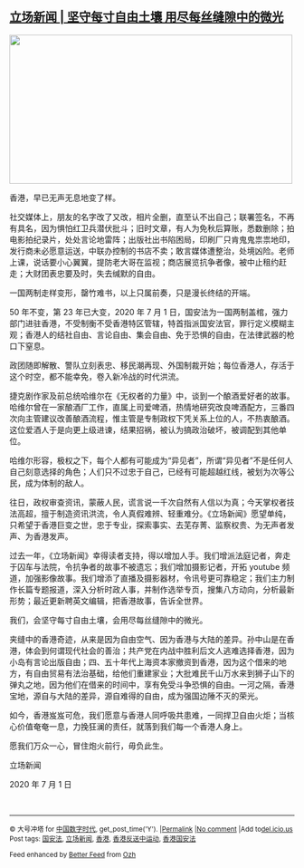 <!--1593657976000-->
[立场新闻 | 坚守每寸自由土壤  用尽每丝缝隙中的微光](https://chinadigitaltimes.net/chinese/2020/07/%e7%ab%8b%e5%9c%ba%e6%96%b0%e9%97%bb-%e5%9d%9a%e5%ae%88%e6%af%8f%e5%af%b8%e8%87%aa%e7%94%b1%e5%9c%9f%e5%a3%a4-%e7%94%a8%e5%b0%bd%e6%af%8f%e4%b8%9d%e7%bc%9d%e9%9a%99%e4%b8%ad%e7%9a%84%e5%be%ae/)
------

<p><img class="aligncenter wp-image-648898" src="https://chinadigitaltimes.net/chinese/files/2020/07/立场新闻-300x158.png" alt="" width="500" height="263" srcset="https://chinadigitaltimes.net/chinese/files/2020/07/立场新闻-300x158.png 300w, https://chinadigitaltimes.net/chinese/files/2020/07/立场新闻-1024x538.png 1024w, https://chinadigitaltimes.net/chinese/files/2020/07/立场新闻-768x403.png 768w, https://chinadigitaltimes.net/chinese/files/2020/07/立场新闻-1080x567.png 1080w, https://chinadigitaltimes.net/chinese/files/2020/07/立场新闻.png 1200w" sizes="(max-width: 500px) 100vw, 500px" /></p><p>香港，早已无声无息地变了样。</p><p>社交媒体上，朋友的名字改了又改，相片全删，直至认不出自己；联署签名，不再有具名，因为惧怕红卫兵潜伏批斗；旧时文章，有人为免秋后算账，悉数删除；拍电影拍纪录片，处处言论地雷阵；出版社出书陷困局，印刷厂只肯鬼鬼祟祟地印，发行商未必愿意运送，中联办控制的书店不卖；敢言媒体遭整治，处境凶险。老师上课，说话要小心翼翼，提防老大哥在监视；商店展览抗争者像，被中止租约赶走；大财团表忠要及时，失去缄默的自由。</p><p>一国两制走样变形，罄竹难书，以上只属前奏，只是漫长终结的开端。</p><p>50 年不变，第 23 年已大变，2020 年 7 月 1 日，国安法为一国两制盖棺，强力部门进驻香港，不受制衡不受香港特区管辖，特首指派国安法官，罪行定义模糊主观；香港人的结社自由、言论自由、集会自由、免于恐惧的自由，在法律武器的枪口下窒息。</p><p>政团随即解散、警队立刻表忠、移民潮再现、外国制裁开始；每位香港人，存活于这个时空，都不能幸免，卷入新冷战的时代洪流。</p><p>捷克剧作家及前总统哈维尔在《无权者的力量》中，谈到一个酿酒爱好者的故事。哈维尔曾在一家酿酒厂工作，直属上司爱啤酒，热情地研究改良啤酒配方，三番四次向主管建议改善酿酒流程，惟主管是专制政权下凭关系上位的人，不热衷酿酒。这位爱酒人于是向更上级进谏，结果招祸，被认为搞政治破坏，被调配到其他单位。</p><p>哈维尔形容，极权之下，每个人都有可能成为“异见者”，所谓“异见者”不是任何人自己刻意选择的角色；人们只不过忠于自己，已经有可能超越红线，被划为次等公民，成为体制的敌人。</p><p>往日，政权审查资讯，蒙蔽人民，谎言说一千次自然有人信以为真；今天掌权者技法高超，擅于制造资讯洪流，令人真假难辨、轻重难分。《立场新闻》愿望单纯，只希望于香港巨变之世，忠于专业，探索事实、去芜存菁、监察权贵、为无声者发声、为香港发声。</p><p>过去一年，《立场新闻》幸得读者支持，得以增加人手。我们增派法庭记者，奔走于囚车与法院，令抗争者的故事不被遗忘；我们增加摄影记者，开拓 youtube 频道，加强影像故事。我们增添了直播及摄影器材，令讯号更可靠稳定；我们主力制作长篇专题报道，深入分析时政人事，并制作选举专页，搜集八方动向，分析最新形势；最近更新聘英文编辑，把香港故事，告诉全世界。</p><p>我们，会坚守每寸自由土壤，会用尽每丝缝隙中的微光。</p><p>夹缝中的香港奇迹，从来是因为自由空气、因为香港与大陆的差异。孙中山是在香港，体会到何谓现代社会的善治；共产党在内战中胜利后文人逃难选择香港，因为小岛有言论出版自由；四、五十年代上海资本家撤资到香港，因为这个借来的地方，有自由贸易有法治基础，给他们重建家业；大批难民千山万水来到狮子山下的弹丸之地，因为他们在借来的时间中，享有免受斗争恐惧的自由。一河之隔，香港宝地，源自与大陆的差异，源自难得的自由，成为强国边陲不灭的荣光。</p><p>如今，香港岌岌可危，我们愿意与香港人同呼吸共患难，一同捍卫自由火炬；当核心价值奄奄一息，力挽狂澜的责任，就落到我们每一个香港人身上。</p><p>愿我们万众一心，冒住炮火前行，毋负此生。</p><p>立场新闻</p><p>2020 年 7 月 1 日</p><p>&nbsp;</p><hr /><p><small>&copy; 大号冲塔 for <a href="https://chinadigitaltimes.net/chinese">中国数字时代</a>, get_post_time('Y'). |<a href="https://chinadigitaltimes.net/chinese/2020/07/%e7%ab%8b%e5%9c%ba%e6%96%b0%e9%97%bb-%e5%9d%9a%e5%ae%88%e6%af%8f%e5%af%b8%e8%87%aa%e7%94%b1%e5%9c%9f%e5%a3%a4-%e7%94%a8%e5%b0%bd%e6%af%8f%e4%b8%9d%e7%bc%9d%e9%9a%99%e4%b8%ad%e7%9a%84%e5%be%ae/">Permalink</a> |<a href="https://chinadigitaltimes.net/chinese/2020/07/%e7%ab%8b%e5%9c%ba%e6%96%b0%e9%97%bb-%e5%9d%9a%e5%ae%88%e6%af%8f%e5%af%b8%e8%87%aa%e7%94%b1%e5%9c%9f%e5%a3%a4-%e7%94%a8%e5%b0%bd%e6%af%8f%e4%b8%9d%e7%bc%9d%e9%9a%99%e4%b8%ad%e7%9a%84%e5%be%ae/#comments">No comment</a> |Add to<a href="http://del.icio.us/post?url=https://chinadigitaltimes.net/chinese/2020/07/%e7%ab%8b%e5%9c%ba%e6%96%b0%e9%97%bb-%e5%9d%9a%e5%ae%88%e6%af%8f%e5%af%b8%e8%87%aa%e7%94%b1%e5%9c%9f%e5%a3%a4-%e7%94%a8%e5%b0%bd%e6%af%8f%e4%b8%9d%e7%bc%9d%e9%9a%99%e4%b8%ad%e7%9a%84%e5%be%ae/&amp;title=立场新闻 | 坚守每寸自由土壤  用尽每丝缝隙中的微光">del.icio.us</a><br/>Post tags: <a href="https://chinadigitaltimes.net/chinese/tag/%e5%9b%bd%e5%ae%89%e6%b3%95/" rel="tag">国安法</a>, <a href="https://chinadigitaltimes.net/chinese/tag/%e7%ab%8b%e5%9c%ba%e6%96%b0%e9%97%bb/" rel="tag">立场新闻</a>, <a href="https://chinadigitaltimes.net/chinese/tag/%e9%a6%99%e6%b8%af/" rel="tag">香港</a>, <a href="https://chinadigitaltimes.net/chinese/tag/%e9%a6%99%e6%b8%af%e5%8f%8d%e9%80%81%e4%b8%ad%e8%bf%90%e5%8a%a8/" rel="tag">香港反送中运动</a>, <a href="https://chinadigitaltimes.net/chinese/tag/%e9%a6%99%e6%b8%af%e5%9b%bd%e5%ae%89%e6%b3%95/" rel="tag">香港国安法</a><br/></small></p><p><small>Feed enhanced by <a href='http://planetozh.com/blog/my-projects/wordpress-plugin-better-feed-rss/'>Better Feed</a> from  <a href='http://planetozh.com/blog/'>Ozh</a></small></p>
